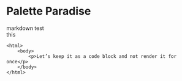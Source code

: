 # Palette Paradise

markdown test  
this <br>

    <html>
        <body>
            <p>Let’s keep it as a code block and not render it for once</p>
        </body>
    </html>